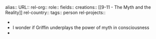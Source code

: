 alias::
URL::
rel-org::
role::
fields::
creations:: [[9-11 - The Myth and the Reality]] 
rel-country::
tags:: person
rel-projects::



-
- I wonder if Griffin underplays the power of myth in consciousness
-